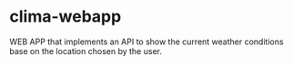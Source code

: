 # clima-webapp
WEB APP that implements an API to show the current weather conditions base on the location chosen by the user. 
